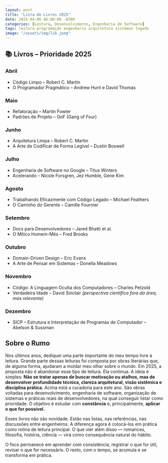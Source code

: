 ```yaml
---
layout: post
title: "Lista de Livros 2025"
date: 2025-04-06 06:00:00 -0300
categories: [Leitura, Desenvolvimento, Engenharia de Software]
tags: leitura programação engenharia arquitetura sistemas legado
image: "/assets/img/lib.jpeg"
---
```


## 📚 Livros – Prioridade 2025

### Abril
- Código Limpo – Robert C. Martin  
- O Programador Pragmático – Andrew Hunt e David Thomas  

### Maio
- Refatoração – Martin Fowler  
- Padrões de Projeto – GoF (Gang of Four)

### Junho
- Arquitetura Limpa – Robert C. Martin  
- A Arte de Codificar de Forma Legível – Dustin Boswell  

### Julho
- Engenharia de Software no Google – Titus Winters  
- Acelerando – Nicole Forsgren, Jez Humble, Gene Kim  

### Agosto
- Trabalhando Eficazmente com Código Legado – Michael Feathers  
- O Caminho do Gerente – Camille Fournier  

### Setembro
- Docs para Desenvolvedores – Jared Bhatti et al.  
- O Mítico Homem-Mês – Fred Brooks  

### Outubro
- Domain-Driven Design – Eric Evans  
- A Arte de Pensar em Sistemas – Donella Meadows  

### Novembro
- Código: A Linguagem Oculta dos Computadores – Charles Petzold  
- Verdadeira Idade – David Sinclair *(perspectiva científica fora da área, mas relevante)*

### Dezembro
- SICP – Estrutura e Interpretação de Programas de Computador – Abelson & Sussman  

## Sobre o Rumo

Nos últimos anos, dediquei uma parte importante do meu tempo livre à leitura. Grande parte dessas leituras foi composta por obras literárias que, de alguma forma, ajudaram a moldar meu olhar sobre o mundo. Em 2025, a proposta não é abandonar esse tipo de leitura. Ela continua. A ideia é simples: **Não se tratar apenas de buscar motivação ou atalhos, mas de desenvolver profundidade técnica, clareza arquitetural, visão sistêmica e disciplina prática**. Acima está a curadoria para este ano. São obras voltadas para desenvolvimento, engenharia de software, organização de sistemas e práticas reais de desenvolvedores, na qual conseguir listar como prioridade. O objetivo é estudar com **constância** e, principalmente, **aplicar o que for possível.**

Esses livros não são novidade. Estão nas listas, nas referências, nas discussões entre engenheiros. A diferença agora é colocá-los em prática como rotina de leitura principal. O que vier além disso — romances, filosofia, história, ciência — virá como consequência natural do hábito.

O foco permanece em aprender com consistência, registrar o que for útil, revisar o que for necessário. O resto, com o tempo, se acumula e se transforma em prática.
